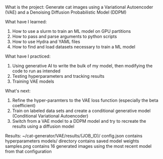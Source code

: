 What is the project:
Generate cat images using a Variational Autoencoder (VAE) and a Denoising Diffusion Probabilistic Model (DDPM)

What have I learned:
1. How to use a slurm to train an ML model on GPU partitions
2. How to pass and parse arguments to python scripts
3. How to use Hydra and YAML files
4. How to find and load datasets necessary to train a ML model

What have I practiced:
1. Using generative AI to write the bulk of my model, then modifying the code to run as intended
2. Testing hyperparameters and tracking results
3. Training VAE models

What's next:
1. Refine the hyper-paramters to the VAE loss function (especially the beta coefficient)
2. Train on labeled data sets and create a conditional generative model (Conditional Variational Autoencoder)
3. Switch from a VAE model to a DDPM model and try to recreate the results using a diffusion model

Results: ~/cat-generator/VAE/results/(JOB_ID)/
    config.json contains hyperparameters
    models/ directory contains saved model weights
    samples.png contains 16 generated images using the most recent model from that configuration
